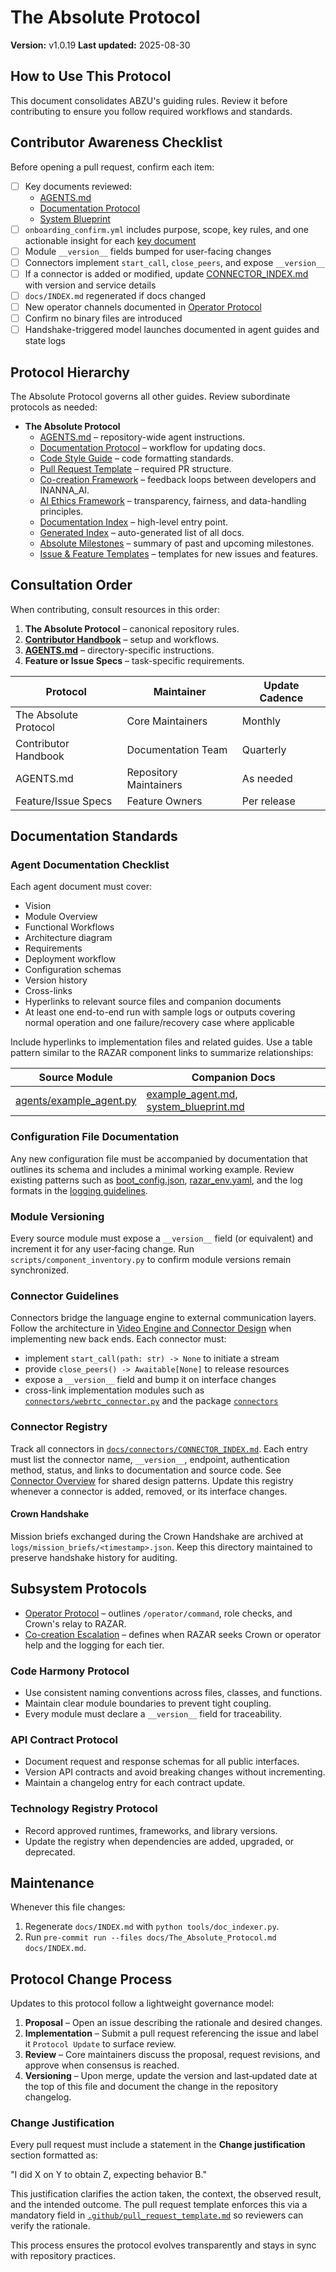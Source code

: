 # The Absolute Protocol

**Version:** v1.0.19
**Last updated:** 2025-08-30

## How to Use This Protocol
This document consolidates ABZU's guiding rules. Review it before contributing to ensure you follow required workflows and standards.

## Contributor Awareness Checklist
Before opening a pull request, confirm each item:

- [ ] Key documents reviewed:
  - [AGENTS.md](../AGENTS.md)
  - [Documentation Protocol](documentation_protocol.md)
  - [System Blueprint](system_blueprint.md)
- [ ] `onboarding_confirm.yml` includes purpose, scope, key rules, and one actionable insight for each [key document](KEY_DOCUMENTS.md)
- [ ] Module `__version__` fields bumped for user-facing changes
- [ ] Connectors implement `start_call`, `close_peers`, and expose `__version__`
- [ ] If a connector is added or modified, update [CONNECTOR_INDEX.md](connectors/CONNECTOR_INDEX.md) with version and service details
- [ ] `docs/INDEX.md` regenerated if docs changed
- [ ] New operator channels documented in [Operator Protocol](operator_protocol.md)
- [ ] Confirm no binary files are introduced
- [ ] Handshake-triggered model launches documented in agent guides and state logs

## Protocol Hierarchy
The Absolute Protocol governs all other guides. Review subordinate protocols as needed:

- **The Absolute Protocol**
  - [AGENTS.md](../AGENTS.md) – repository-wide agent instructions.
  - [Documentation Protocol](documentation_protocol.md) – workflow for updating docs.
  - [Code Style Guide](../CODE_STYLE.md) – code formatting standards.
  - [Pull Request Template](../.github/pull_request_template.md) – required PR structure.
  - [Co-creation Framework](co_creation_framework.md) – feedback loops between developers and INANNA_AI.
  - [AI Ethics Framework](ai_ethics_framework.md) – transparency, fairness, and data-handling principles.
  - [Documentation Index](index.md) – high-level entry point.
  - [Generated Index](INDEX.md) – auto-generated list of all docs.
  - [Absolute Milestones](ABSOLUTE_MILESTONES.md) – summary of past and upcoming milestones.
  - [Issue & Feature Templates](../.github/ISSUE_TEMPLATE/) – templates for new issues and features.

## Consultation Order
When contributing, consult resources in this order:

1. **The Absolute Protocol** – canonical repository rules.
2. **[Contributor Handbook](CONTRIBUTOR_HANDBOOK.md)** – setup and workflows.
3. **[AGENTS.md](../AGENTS.md)** – directory-specific instructions.
4. **Feature or Issue Specs** – task-specific requirements.

| Protocol | Maintainer | Update Cadence |
| --- | --- | --- |
| The Absolute Protocol | Core Maintainers | Monthly |
| Contributor Handbook | Documentation Team | Quarterly |
| AGENTS.md | Repository Maintainers | As needed |
| Feature/Issue Specs | Feature Owners | Per release |

## Documentation Standards

### Agent Documentation Checklist
Each agent document must cover:
- Vision
- Module Overview
- Functional Workflows
- Architecture diagram
- Requirements
- Deployment workflow
- Configuration schemas
- Version history
- Cross-links
- Hyperlinks to relevant source files and companion documents
- At least one end-to-end run with sample logs or outputs covering normal operation and one failure/recovery case where applicable

Include hyperlinks to implementation files and related guides. Use a table pattern
similar to the RAZAR component links to summarize relationships:

| Source Module | Companion Docs |
| --- | --- |
| [agents/example_agent.py](../agents/example_agent.py) | [example_agent.md](example_agent.md), [system_blueprint.md](system_blueprint.md) |

### Configuration File Documentation

Any new configuration file must be accompanied by documentation that outlines its schema and includes a minimal working example. Review existing patterns such as [boot_config.json](RAZAR_AGENT.md#boot_configjson), [razar_env.yaml](RAZAR_AGENT.md#razar_envyaml), and the log formats in the [logging guidelines](logging_guidelines.md).

### Module Versioning

Every source module must expose a `__version__` field (or equivalent) and increment it for any user‑facing change. Run `scripts/component_inventory.py` to confirm module versions remain synchronized.

### Connector Guidelines

Connectors bridge the language engine to external communication layers. Follow the architecture in [Video Engine and Connector Design](design.md) when implementing new back ends. Each connector must:

- implement `start_call(path: str) -> None` to initiate a stream
- provide `close_peers() -> Awaitable[None]` to release resources
- expose a `__version__` field and bump it on interface changes
- cross-link implementation modules such as [`connectors/webrtc_connector.py`](../connectors/webrtc_connector.py) and the package [`connectors`](../connectors/__init__.py)

### Connector Registry

Track all connectors in [`docs/connectors/CONNECTOR_INDEX.md`](connectors/CONNECTOR_INDEX.md). Each entry must list the connector name, `__version__`, endpoint, authentication method, status, and links to documentation and source code. See [Connector Overview](connectors/README.md) for shared design patterns. Update this registry whenever a connector is added, removed, or its interface changes.

#### Crown Handshake

Mission briefs exchanged during the Crown Handshake are archived at
`logs/mission_briefs/<timestamp>.json`. Keep this directory maintained to
preserve handshake history for auditing.

## Subsystem Protocols

- [Operator Protocol](operator_protocol.md) – outlines `/operator/command`, role checks, and Crown's relay to RAZAR.
- [Co-creation Escalation](co_creation_escalation.md) – defines when RAZAR seeks Crown or operator help and the logging for each tier.

### Code Harmony Protocol

- Use consistent naming conventions across files, classes, and functions.
- Maintain clear module boundaries to prevent tight coupling.
- Every module must declare a `__version__` field for traceability.

### API Contract Protocol

- Document request and response schemas for all public interfaces.
- Version API contracts and avoid breaking changes without incrementing.
- Maintain a changelog entry for each contract update.

### Technology Registry Protocol

- Record approved runtimes, frameworks, and library versions.
- Update the registry when dependencies are added, upgraded, or deprecated.

## Maintenance
Whenever this file changes:
1. Regenerate `docs/INDEX.md` with `python tools/doc_indexer.py`.
2. Run `pre-commit run --files docs/The_Absolute_Protocol.md docs/INDEX.md`.

## Protocol Change Process
Updates to this protocol follow a lightweight governance model:

1. **Proposal** – Open an issue describing the rationale and desired changes.
2. **Implementation** – Submit a pull request referencing the issue and label it `Protocol Update` to surface review.
3. **Review** – Core maintainers discuss the proposal, request revisions, and approve when consensus is reached.
4. **Versioning** – Upon merge, update the version and last‑updated date at the top of this file and document the change in the repository changelog.

### Change Justification
Every pull request must include a statement in the **Change justification** section formatted as:

"I did X on Y to obtain Z, expecting behavior B."

This justification clarifies the action taken, the context, the observed result, and the intended outcome. The pull request template enforces this via a mandatory field in [`.github/pull_request_template.md`](../.github/pull_request_template.md) so reviewers can verify the rationale.

This process ensures the protocol evolves transparently and stays in sync with repository practices.


